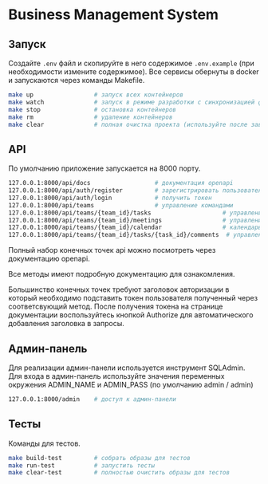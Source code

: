 # Business Management System

## Запуск

Создайте `.env` файл и скопируйте в него содержимое `.env.example` (при необходимости измените содержимое).
Все сервисы обернуты в docker и запускаются через команды Makefile.

```bash
make up                 # запуск всех контейнеров
make watch              # запуск в режиме разработки с синхронизацией файлов
make stop               # остановка контейнеров
make rm                 # удаление контейнеров
make clear              # полная очистка проекта (используйте после завершения)
```

## API

По умолчанию приложение запускается на 8000 порту.

```bash
127.0.0.1:8000/api/docs                  # документация openapi
127.0.0.1:8000/api/auth/register         # зарегистрировать пользователя
127.0.0.1:8000/api/auth/login            # получить токен
127.0.0.1:8000/api/teams                 # управление командами
127.0.0.1:8000/api/teams/{team_id}/tasks                    # управление задачами
127.0.0.1:8000/api/teams/{team_id}/meetings                 # управление собраниями
127.0.0.1:8000/api/teams/{team_id}/calendar                 # календарь команды
127.0.0.1:8000/api/teams/{team_id}/tasks/{task_id}/comments  # управление комментариями
```

Полный набор конечных точек api можно посмотреть через документацию openapi.

Все методы имеют подробную документацию для ознакомления.

Большинство конечных точек требуют заголовок авторизации в который необходимо подставить токен пользователя полученный через соответсвующий метод. После получения токена на странице документации воспользуйтесь кнопкой Authorize для автоматического добавления заголовка в запросы.

## Админ-панель

Для реализации админ-панели используется инструмент SQLAdmin. Для входа в админ-панель используйте значения переменных окружения ADMIN_NAME и ADMIN_PASS (по умолчанию admin / admin)

```bash
127.0.0.1:8000/admin    # доступ к админ-панели
```

## Тесты

Команды для тестов.

```bash
make build-test         # собрать образы для тестов
make run-test           # запустить тесты
make clear-test         # полностью очистить образы для тестов
```
